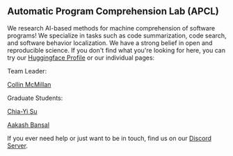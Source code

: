 ## Automatic Program Comprehension Lab (APCL)

We research AI-based methods for machine comprehension of software programs!  We specialize in tasks such as code summarization, code search, and software behavior localization.  We have a strong belief in open and reproducible science.  If you don't find what you're looking for here, you can try our [Huggingface Profile](https://huggingface.co/apcl) or our individual pages:

Team Leader:

[Collin McMillan](http://www3.nd.edu/~cmc/)

Graduate Students:

[Chia-Yi Su](https://chiayisu.github.io/)

[Aakash Bansal](https://sites.nd.edu/abansal)

If you ever need help or just want to be in touch, find us on our [Discord Server](https://discord.gg/Sj8TwGJv4w).

